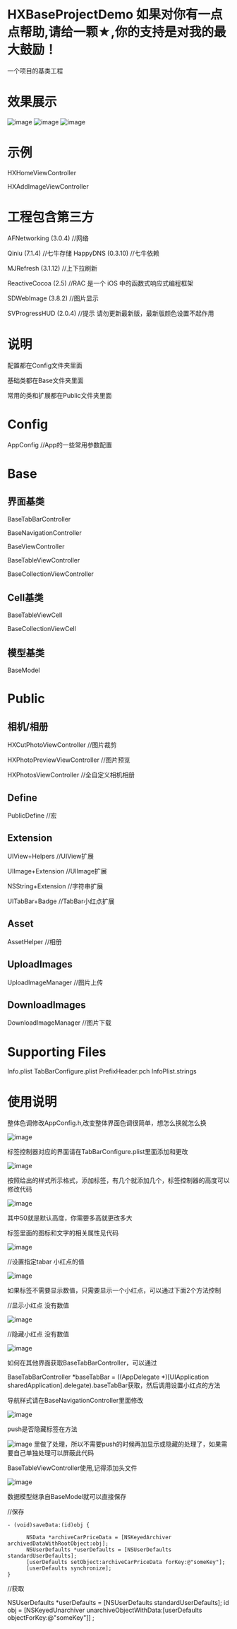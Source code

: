 # HXBaseProjectDemo 如果对你有一点点帮助,请给一颗★,你的支持是对我的最大鼓励！
一个项目的基类工程

# 效果展示

![image](https://github.com/huangxuan518/HXBaseProjectDemo/blob/master/HXBaseProjectDemo/ShiLiImage/yulan1.png)
![image](https://github.com/huangxuan518/HXBaseProjectDemo/blob/master/HXBaseProjectDemo/ShiLiImage/yulan2.png)
![image](https://github.com/huangxuan518/HXBaseProjectDemo/blob/master/HXBaseProjectDemo/ShiLiImage/yulan3.png)

# 示例

HXHomeViewController

HXAddImageViewController

# 工程包含第三方

AFNetworking (3.0.4) //网络

Qiniu (7.1.4) //七牛存储
HappyDNS (0.3.10) //七牛依赖

MJRefresh (3.1.12) //上下拉刷新

ReactiveCocoa (2.5) //RAC 是一个 iOS 中的函数式响应式编程框架

SDWebImage (3.8.2) //图片显示

SVProgressHUD (2.0.4) //提示 请勿更新最新版，最新版颜色设置不起作用

# 说明

配置都在Config文件夹里面

基础类都在Base文件夹里面

常用的类和扩展都在Public文件夹里面

# Config

AppConfig //App的一些常用参数配置

# Base

## 界面基类
BaseTabBarController

BaseNavigationController

BaseViewController

BaseTableViewController

BaseCollectionViewController

## Cell基类
BaseTableViewCell

BaseCollectionViewCell

## 模型基类

BaseModel

# Public

## 相机/相册

HXCutPhotoViewController //图片裁剪

HXPhotoPreviewViewController //图片预览

HXPhotosViewController //全自定义相机相册

## Define
PublicDefine //宏

## Extension
UIView+Helpers //UIView扩展

UIImage+Extension //UIImage扩展

NSString+Extension //字符串扩展

UITabBar+Badge //TabBar小红点扩展

## Asset
AssetHelper //相册

## UploadImages
UploadImageManager //图片上传

## DownloadImages
DownloadImageManager //图片下载

# Supporting Files

Info.plist
TabBarConfigure.plist
PrefixHeader.pch
InfoPlist.strings

# 使用说明

整体色调修改AppConfig.h,改变整体界面色调很简单，想怎么换就怎么换

![image](https://github.com/huangxuan518/HXBaseProjectDemo/blob/master/HXBaseProjectDemo/ShiLiImage/5.png)


标签控制器对应的界面请在TabBarConfigure.plist里面添加和更改

![image](https://github.com/huangxuan518/HXBaseProjectDemo/blob/master/HXBaseProjectDemo/ShiLiImage/2.png)


按照给出的样式所示格式，添加标签，有几个就添加几个，标签控制器的高度可以修改代码

![image](https://github.com/huangxuan518/HXBaseProjectDemo/blob/master/HXBaseProjectDemo/ShiLiImage/1.png)

其中50就是默认高度，你需要多高就更改多大

标签里面的图标和文字的相关属性见代码

![image](https://github.com/huangxuan518/HXBaseProjectDemo/blob/master/HXBaseProjectDemo/ShiLiImage/3.png)

//设置指定tabar 小红点的值

![image](https://github.com/huangxuan518/HXBaseProjectDemo/blob/master/HXBaseProjectDemo/ShiLiImage/4.png)

如果标签不需要显示数值，只需要显示一个小红点，可以通过下面2个方法控制

//显示小红点 没有数值

![image](https://github.com/huangxuan518/HXBaseProjectDemo/blob/master/HXBaseProjectDemo/ShiLiImage/6.png)

//隐藏小红点 没有数值

![image](https://github.com/huangxuan518/HXBaseProjectDemo/blob/master/HXBaseProjectDemo/ShiLiImage/7.png)

如何在其他界面获取BaseTabBarController，可以通过

BaseTabBarController *baseTabBar = ((AppDelegate *)[UIApplication sharedApplication].delegate).baseTabBar获取，然后调用设置小红点的方法

导航样式请在BaseNavigationController里面修改

![image](https://github.com/huangxuan518/HXBaseProjectDemo/blob/master/HXBaseProjectDemo/ShiLiImage/8.png)

push是否隐藏标签在方法

![image](https://github.com/huangxuan518/HXBaseProjectDemo/blob/master/HXBaseProjectDemo/ShiLiImage/9.png)
里做了处理，所以不需要push的时候再加显示或隐藏的处理了，如果需要自己单独处理可以屏蔽此代码

BaseTableViewController使用,记得添加头文件

![image](https://github.com/huangxuan518/HXBaseProjectDemo/blob/master/HXBaseProjectDemo/ShiLiImage/10.png)


数据模型继承自BaseModel就可以直接保存

//保存

    - (void)saveData:(id)obj {

          NSData *archiveCarPriceData = [NSKeyedArchiver archivedDataWithRootObject:obj];
          NSUserDefaults *userDefaults = [NSUserDefaults standardUserDefaults];
          [userDefaults setObject:archiveCarPriceData forKey:@"someKey"];
          [userDefaults synchronize];
    }

//获取

NSUserDefaults *userDefaults = [NSUserDefaults standardUserDefaults];
id obj = [NSKeyedUnarchiver unarchiveObjectWithData:[userDefaults objectForKey:@"someKey"]] ;
